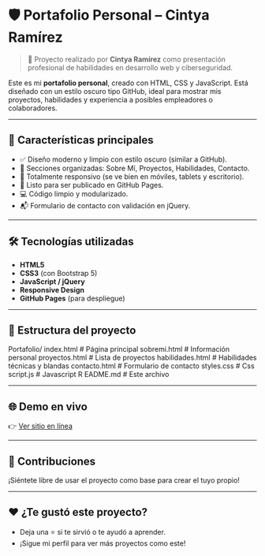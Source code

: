 # 🛡️ Portafolio Personal – Cintya Ramírez

> 📌 Proyecto realizado por **Cintya Ramírez** como presentación profesional de habilidades en desarrollo web y ciberseguridad.

Este es mi **portafolio personal**, creado con HTML, CSS y JavaScript. Está diseñado con un estilo oscuro tipo GitHub, ideal para mostrar mis proyectos, habilidades y experiencia a posibles empleadores o colaboradores.

---

## 🧩 Características principales

- ✅ Diseño moderno y limpio con estilo oscuro (similar a GitHub).
- 🧠 Secciones organizadas: Sobre Mí, Proyectos, Habilidades, Contacto.
- 📱 Totalmente responsivo (se ve bien en móviles, tablets y escritorio).
- 🚀 Listo para ser publicado en GitHub Pages.
- 💻 Código limpio y modularizado.
- 📬 Formulario de contacto con validación en jQuery.

---

## 🛠 Tecnologías utilizadas

- **HTML5**
- **CSS3** (con Bootstrap 5)
- **JavaScript / jQuery**
- **Responsive Design**
- **GitHub Pages** (para despliegue)

---

## 📁 Estructura del proyecto
 
Portafolio/
    index.html # Página principal
    sobremi.html # Información personal
    proyectos.html # Lista de proyectos
    habilidades.html # Habilidades técnicas y blandas
    contacto.html # Formulario de contacto
    styles.css # Css
    script.js # Javascript
R   EADME.md # Este archivo


---

## 🌐 Demo en vivo

👉 [Ver sitio en línea](https://CintyaRam.github.io/Portafolio )

---

## 📢 Contribuciones

¡Siéntete libre de usar el proyecto como base para crear el tuyo propio!

---

## ❤️ ¿Te gustó este proyecto?

- Deja una ⭐ si te sirvió o te ayudó a aprender.
- ¡Sigue mi perfil para ver más proyectos como este!